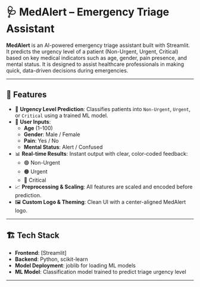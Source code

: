 # 🩺 MedAlert – Emergency Triage Assistant

**MedAlert** is an AI-powered emergency triage assistant built with Streamlit. It predicts the urgency level of a patient (Non-Urgent, Urgent, Critical) based on key medical indicators such as age, gender, pain presence, and mental status. It is designed to assist healthcare professionals in making quick, data-driven decisions during emergencies.

---

## 🧠 Features

- 🎯 **Urgency Level Prediction**: Classifies patients into `Non-Urgent`, `Urgent`, or `Critical` using a trained ML model.
- 🧍 **User Inputs**:
  - **Age** (1–100)
  - **Gender**: Male / Female
  - **Pain**: Yes / No
  - **Mental Status**: Alert / Confused
- 📊 **Real-time Results**: Instant output with clear, color-coded feedback:
  - 🟢 Non-Urgent
  - 🟠 Urgent
  - 🔴 Critical
- 📈 **Preprocessing & Scaling**: All features are scaled and encoded before prediction.
- 🖼️ **Custom Logo & Theming**: Clean UI with a center-aligned MedAlert logo.

---

## 🏗️ Tech Stack

- **Frontend**: [Streamlit]
- **Backend**: Python, scikit-learn
- **Model Deployment**: joblib for loading ML models
- **ML Model**: Classification model trained to predict triage urgency level

---
